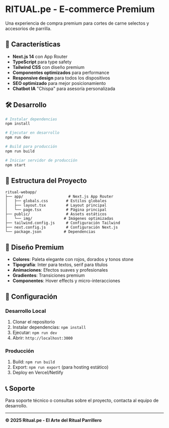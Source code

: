 # RITUAL.pe - E-commerce Premium

Una experiencia de compra premium para cortes de carne selectos y accesorios de parrilla.

## 🚀 Características

- **Next.js 14** con App Router
- **TypeScript** para type safety
- **Tailwind CSS** con diseño premium
- **Componentes optimizados** para performance
- **Responsive design** para todos los dispositivos
- **SEO optimizado** para mejor posicionamiento
- **Chatbot IA** "Chispa" para asesoría personalizada

## 🛠️ Desarrollo

```bash
# Instalar dependencias
npm install

# Ejecutar en desarrollo
npm run dev

# Build para producción
npm run build

# Iniciar servidor de producción
npm start
```

## 📁 Estructura del Proyecto

```
ritual-webapp/
├── app/                    # Next.js App Router
│   ├── globals.css        # Estilos globales
│   ├── layout.tsx         # Layout principal
│   └── page.tsx           # Página principal
├── public/                # Assets estáticos
│   └── img/              # Imágenes optimizadas
├── tailwind.config.js     # Configuración Tailwind
├── next.config.js         # Configuración Next.js
└── package.json          # Dependencias
```

## 🎨 Diseño Premium

- **Colores**: Paleta elegante con rojos, dorados y tonos stone
- **Tipografía**: Inter para textos, serif para títulos
- **Animaciones**: Efectos suaves y profesionales
- **Gradientes**: Transiciones premium
- **Componentes**: Hover effects y micro-interacciones

## 🔧 Configuración

### Desarrollo Local
1. Clonar el repositorio
2. Instalar dependencias: `npm install`
3. Ejecutar: `npm run dev`
4. Abrir: `http://localhost:3000`

### Producción
1. Build: `npm run build`
2. Export: `npm run export` (para hosting estático)
3. Deploy en Vercel/Netlify

## 📞 Soporte

Para soporte técnico o consultas sobre el proyecto, contacta al equipo de desarrollo.

---

**© 2025 Ritual.pe - El Arte del Ritual Parrillero**
